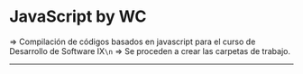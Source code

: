 # JavaScript by WC
=> Compilación de códigos basados en javascript para el curso de Desarrollo de Software IX`\n`
=> Se proceden a crear las carpetas de trabajo.
*************************************************************************************************************************
